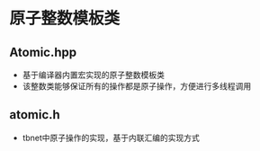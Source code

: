 # 原子整数模板类

## Atomic.hpp

* 基于编译器内置宏实现的原子整数模板类
* 该整数类能够保证所有的操作都是原子操作，方便进行多线程调用

## atomic.h
* tbnet中原子操作的实现，基于内联汇编的实现方式



